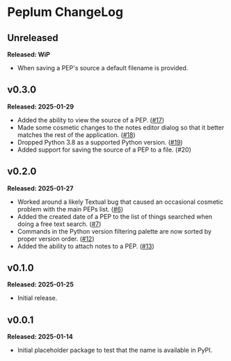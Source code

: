 # Peplum ChangeLog

## Unreleased

**Released: WiP**

- When saving a PEP's source a default filename is provided.

## v0.3.0

**Released: 2025-01-29**

- Added the ability to view the source of a PEP.
  ([#17](https://github.com/davep/peplum/pull/17))
- Made some cosmetic changes to the notes editor dialog so that it better
  matches the rest of the application.
  ([#18](https://github.com/davep/peplum/pull/18))
- Dropped Python 3.8 as a supported Python version.
  ([#19](https://github.com/davep/peplum/pull/19))
- Added support for saving the source of a PEP to a file.
  (#20[](https://github.com/davep/peplum/pull/20))

## v0.2.0

**Released: 2025-01-27**

- Worked around a likely Textual bug that caused an occasional cosmetic
  problem with the main PEPs list.
  ([#6](https://github.com/davep/peplum/pull/6))
- Added the created date of a PEP to the list of things searched when doing
  a free text search. ([#7](https://github.com/davep/peplum/pull/7))
- Commands in the Python version filtering palette are now sorted by proper
  version order. ([#12](https://github.com/davep/peplum/pull/12))
- Added the ability to attach notes to a PEP.
  ([#13](https://github.com/davep/peplum/pull/13))

## v0.1.0

**Released: 2025-01-25**

- Initial release.

## v0.0.1

**Released: 2025-01-14**

- Initial placeholder package to test that the name is available in PyPI.

[//]: # (ChangeLog.md ends here)
